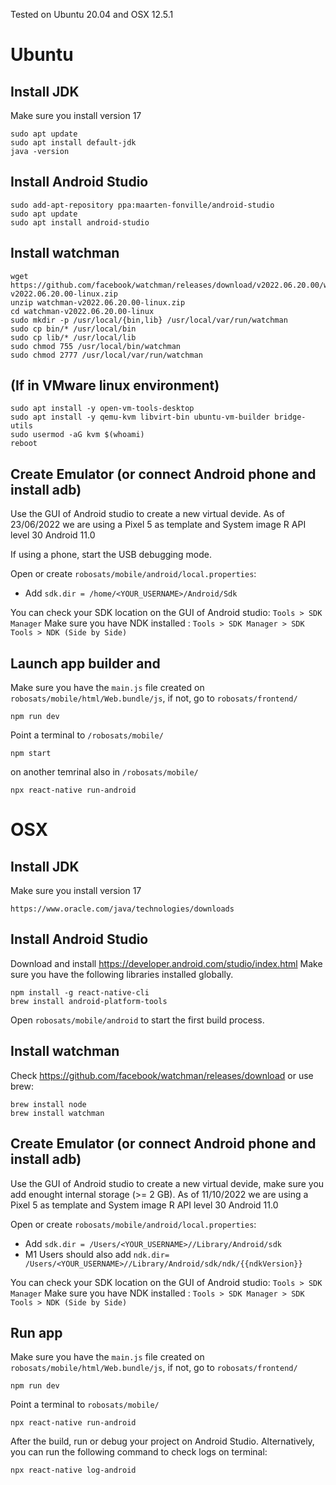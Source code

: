 Tested on Ubuntu 20.04 and OSX 12.5.1

# Ubuntu

## Install JDK

Make sure you install version 17

```
sudo apt update
sudo apt install default-jdk
java -version
```

## Install Android Studio

```
sudo add-apt-repository ppa:maarten-fonville/android-studio
sudo apt update
sudo apt install android-studio
```

## Install watchman

```
wget https://github.com/facebook/watchman/releases/download/v2022.06.20.00/watchman-v2022.06.20.00-linux.zip
unzip watchman-v2022.06.20.00-linux.zip
cd watchman-v2022.06.20.00-linux
sudo mkdir -p /usr/local/{bin,lib} /usr/local/var/run/watchman
sudo cp bin/* /usr/local/bin
sudo cp lib/* /usr/local/lib
sudo chmod 755 /usr/local/bin/watchman
sudo chmod 2777 /usr/local/var/run/watchman
```

## (If in VMware linux environment)

```
sudo apt install -y open-vm-tools-desktop
sudo apt install -y qemu-kvm libvirt-bin ubuntu-vm-builder bridge-utils
sudo usermod -aG kvm $(whoami)
reboot
```

## Create Emulator (or connect Android phone and install adb)

Use the GUI of Android studio to create a new virtual devide. As of 23/06/2022 we are using a Pixel 5 as template and System image R API level 30 Android 11.0

If using a phone, start the USB debugging mode.

Open or create `robosats/mobile/android/local.properties`:

- Add `sdk.dir = /home/<YOUR_USERNAME>/Android/Sdk`

You can check your SDK location on the GUI of Android studio: `Tools > SDK Manager`
Make sure you have NDK installed : `Tools > SDK Manager > SDK Tools > NDK (Side by Side)`

## Launch app builder and

Make sure you have the `main.js` file created on `robosats/mobile/html/Web.bundle/js`, if not, go to `robosats/frontend/`

```
npm run dev
```

Point a terminal to `/robosats/mobile/`

```
npm start
```

on another temrinal also in `/robosats/mobile/`

```
npx react-native run-android
```

# OSX

## Install JDK

Make sure you install version 17

```
https://www.oracle.com/java/technologies/downloads
```

## Install Android Studio

Download and install https://developer.android.com/studio/index.html
Make sure you have the following libraries installed globally.

```
npm install -g react-native-cli
brew install android-platform-tools
```

Open `robosats/mobile/android` to start the first build process.

## Install watchman

Check https://github.com/facebook/watchman/releases/download or use brew:

```
brew install node
brew install watchman
```

## Create Emulator (or connect Android phone and install adb)

Use the GUI of Android studio to create a new virtual devide, make sure you add enought internal storage (>= 2 GB).
As of 11/10/2022 we are using a Pixel 5 as template and System image R API level 30 Android 11.0

Open or create `robosats/mobile/android/local.properties`:

- Add `sdk.dir = /Users/<YOUR_USERNAME>//Library/Android/sdk`
- M1 Users should also add `ndk.dir= /Users/<YOUR_USERNAME>//Library/Android/sdk/ndk/{{ndkVersion}}`

You can check your SDK location on the GUI of Android studio: `Tools > SDK Manager`
Make sure you have NDK installed : `Tools > SDK Manager > SDK Tools > NDK (Side by Side)`

## Run app

Make sure you have the `main.js` file created on `robosats/mobile/html/Web.bundle/js`, if not, go to `robosats/frontend/`

```
npm run dev
```

Point a terminal to `robosats/mobile/`

```
npx react-native run-android
```

After the build, run or debug your project on Android Studio. Alternatively, you can run the following command to check logs on terminal:

```
npx react-native log-android
```
